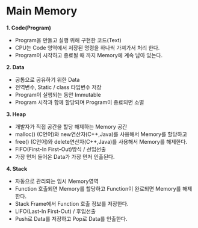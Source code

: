 # Main Memory

**1. Code(Program)**
- Program을 만들고 실행 위해 구현한 코드(Text)
- CPU는 Code 영역에서 저장된 명령을 하나씩 가져가서 처리 한다.
- Program이 시작하고 종료될 때 까지 Memory에 계속 남아 있는다.

**2. Data**
- 공통으로 공유하기 위한 Data
- 전역변수, Static / class 타입변수 저장
- Program이 실행되는 동안 Immutable
- Program 시작과 함께 할당되며 Program이 종료되면 소멸

**3. Heap**
- 개발자가 직접 공간을 할당 해제하는 Memory 공간
- malloc() (C언어)와 new연산자(C++,Java)를 사용해서 Memory를 할당하고
- free() (C언어)와 delete연산자(C++,Java)를 사용해서 Memory를 해제한다.
- FIFO(First-In First-Out)방식 / 선입선출
- 가장 먼저 들어온 Data가 가장 먼저 인출된다.

**4. Stack**
- 자동으로 관리되는 임시 Memory영역
- Function 호출되면 Memory를 할당하고 Function이 완료되면 Memory를 해제한다.
- Stack Frame에서 Function 호출 정보를 저장한다.
- LIFO(Last-In First-Out) / 후입선출
- Push로 Data를 저장하고 Pop로 Data를 인출한다.
